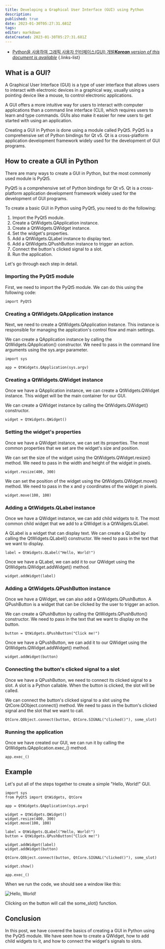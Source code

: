 ```yaml
---
title: Developing a Graphical User Interface (GUI) using Python
description: 
published: true
date: 2023-01-30T05:27:31.681Z
tags: 
editor: markdown
dateCreated: 2023-01-30T05:27:31.681Z
---
```


- [Python을 사용하여 그래픽 사용자 인터페이스(GUI) 개발***Korean** version of this document is available*](/ko/Knowledge-base/Common/developing-a-graphical-user-interface-gui-using-python)
{.links-list}



## What is a GUI?

A Graphical User Interface (GUI) is a type of user interface that allows users to interact with electronic devices in a graphical way, usually using a pointing device like a mouse, to control electronic applications. 

A GUI offers a more intuitive way for users to interact with computer applications than a command line interface (CLI), which requires users to learn and type commands. GUIs also make it easier for new users to get started with using an application. 

Creating a GUI in Python is done using a module called PyQt5. PyQt5 is a comprehensive set of Python bindings for Qt v5. Qt is a cross-platform application development framework widely used for the development of GUI programs.

## How to create a GUI in Python

There are many ways to create a GUI in Python, but the most commonly used module is PyQt5. 

PyQt5 is a comprehensive set of Python bindings for Qt v5. Qt is a cross-platform application development framework widely used for the development of GUI programs. 

To create a basic GUI in Python using PyQt5, you need to do the following:

1. Import the PyQt5 module.
2. Create a QtWidgets.QApplication instance. 
3. Create a QtWidgets.QWidget instance. 
4. Set the widget's properties.
5. Add a QtWidgets.QLabel instance to display text.
6. Add a QtWidgets.QPushButton instance to trigger an action.
7. Connect the button's clicked signal to a slot.
8. Run the application.

Let's go through each step in detail. 

### Importing the PyQt5 module

First, we need to import the PyQt5 module. We can do this using the following code:

```
import PyQt5
```

### Creating a QtWidgets.QApplication instance

Next, we need to create a QtWidgets.QApplication instance. This instance is responsible for managing the application's control flow and main settings. 

We can create a QApplication instance by calling the QtWidgets.QApplication() constructor. We need to pass in the command line arguments using the sys.argv parameter. 

```
import sys

app = QtWidgets.QApplication(sys.argv)
```

### Creating a QtWidgets.QWidget instance

Once we have a QApplication instance, we can create a QtWidgets.QWidget instance. This widget will be the main container for our GUI. 

We can create a QWidget instance by calling the QtWidgets.QWidget() constructor. 

```
widget = QtWidgets.QWidget()
```

### Setting the widget's properties

Once we have a QWidget instance, we can set its properties. The most common properties that we set are the widget's size and position. 

We can set the size of the widget using the QtWidgets.QWidget.resize() method. We need to pass in the width and height of the widget in pixels. 

```
widget.resize(400, 300)
```

We can set the position of the widget using the QtWidgets.QWidget.move() method. We need to pass in the x and y coordinates of the widget in pixels. 

```
widget.move(100, 100)
```

### Adding a QtWidgets.QLabel instance

Once we have a QWidget instance, we can add child widgets to it. The most common child widget that we add to a QWidget is a QtWidgets.QLabel. 

A QLabel is a widget that can display text. We can create a QLabel by calling the QtWidgets.QLabel() constructor. We need to pass in the text that we want to display. 

```
label = QtWidgets.QLabel("Hello, World!")
```

Once we have a QLabel, we can add it to our QWidget using the QtWidgets.QWidget.addWidget() method. 

```
widget.addWidget(label)
```

### Adding a QtWidgets.QPushButton instance

Once we have a QWidget, we can also add a QtWidgets.QPushButton. A QPushButton is a widget that can be clicked by the user to trigger an action. 

We can create a QPushButton by calling the QtWidgets.QPushButton() constructor. We need to pass in the text that we want to display on the button. 

```
button = QtWidgets.QPushButton("Click me!")
```

Once we have a QPushButton, we can add it to our QWidget using the QtWidgets.QWidget.addWidget() method. 

```
widget.addWidget(button)
```

### Connecting the button's clicked signal to a slot

Once we have a QPushButton, we need to connect its clicked signal to a slot. A slot is a Python callable. When the button is clicked, the slot will be called. 

We can connect the button's clicked signal to a slot using the QtCore.QObject.connect() method. We need to pass in the button's clicked signal and the slot that we want to call. 

```
QtCore.QObject.connect(button, QtCore.SIGNAL("clicked()"), some_slot)
```

### Running the application

Once we have created our GUI, we can run it by calling the QtWidgets.QApplication.exec_() method. 

```
app.exec_()
```

## Example

Let's put all of the steps together to create a simple "Hello, World!" GUI. 

```
import sys
from PyQt5 import QtWidgets, QtCore

app = QtWidgets.QApplication(sys.argv)

widget = QtWidgets.QWidget()
widget.resize(400, 300)
widget.move(100, 100)

label = QtWidgets.QLabel("Hello, World!")
button = QtWidgets.QPushButton("Click me!")

widget.addWidget(label)
widget.addWidget(button)

QtCore.QObject.connect(button, QtCore.SIGNAL("clicked()"), some_slot)

widget.show()

app.exec_()
```

When we run the code, we should see a window like this:

![Hello, World!](https://github.com/mravendi/python_gui/raw/master/helloworld.png)

Clicking on the button will call the some_slot() function. 

## Conclusion

In this post, we have covered the basics of creating a GUI in Python using the PyQt5 module. We have seen how to create a QWidget, how to add child widgets to it, and how to connect the widget's signals to slots.